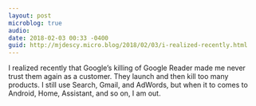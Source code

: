 ```yaml
---
layout: post
microblog: true
audio: 
date: 2018-02-03 00:33 -0400
guid: http://mjdescy.micro.blog/2018/02/03/i-realized-recently.html
---
```

I realized recently that Google’s killing of Google Reader made me never trust them again as a customer. They launch and then kill too many products. I still use Search, Gmail, and AdWords, but when it to comes to Android, Home, Assistant, and so on, I am out.
